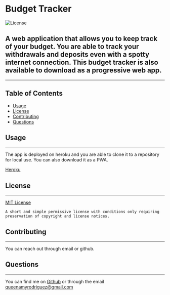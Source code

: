 # Budget Tracker

  
  ![License](https://img.shields.io/badge/License-MIT-brightgreen)
    

## A web application that allows you to keep track of your budget. You are able to track your withdrawals and deposits even with a spotty internet connection. This budget tracker is also available to download as a progressive web app.
-----
## Table of Contents
- [Usage](#usage)
- [License](#license)
- [Contributing](#contributing)
- [Questions](#questions)

## Usage
-----
The app is deployed on heroku and you are able to clone it to a repository for local use. You can also download it as a PWA.

[Heroku](https://git.heroku.com/stormy-shore-81291.git)

## License
-------

  [MIT License](https://choosealicense.com/licenses/mit/)
    

    A short and simple permissive license with conditions only requiring preservation of copyright and license notices.
    
## Contributing
------
You can reach out through email or github.

## Questions
-----
You can find me on [Github](https://github.com/queenamyrodriguez) or through the email queenamyrodriguez@gmail.com

